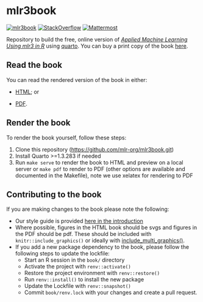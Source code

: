 # mlr3book

[![mlr3book](https://github.com/mlr-org/mlr3book/workflows/mlr3book/badge.svg)](https://github.com/mlr-org/mlr3book/actions?query=workflow%3Amlr3book)
[![StackOverflow](https://img.shields.io/badge/stackoverflow-mlr3-orange.svg)](https://stackoverflow.com/questions/tagged/mlr3)
[![Mattermost](https://img.shields.io/badge/chat-mattermost-orange.svg)](https://lmmisld-lmu-stats-slds.srv.mwn.de/mlr_invite/)

Repository to build the free, online version of *[Applied Machine Learning Using mlr3 in R](https://mlr3book.mlr-org.com)* using [quarto](https://quarto.org).
You can buy a print copy of the book [here](https://www.routledge.com/Applied-Machine-Learning-Using-mlr3-in-R/Bischl-Sonabend-Kotthoff-Lang/p/book/9781032507545).


## Read the book

You can read the rendered version of the book in either:

- [HTML](https://mlr3book.mlr-org.com); or

- [PDF](https://mlr3book.mlr-org.com/Applied-Machine-Learning-Using-mlr3-in-R.pdf).

## Render the book

To render the book yourself, follow these steps:

1. Clone this repository (https://github.com/mlr-org/mlr3book.git)
2. Install Quarto >=1.3.283 if needed
3. Run `make serve` to render the book to HTML and preview on a local server or `make pdf` to render to PDF (other options are available and documented in the Makefile), note we use xelatex for rendering to PDF

## Contributing to the book

If you are making changes to the book please note the following:

* Our style guide is provided [here in the introduction](https://mlr3book.mlr-org.com/chapters/chapter1/introduction_and_overview.html#styleguide)
* Where possible, figures in the HTML book should be svgs and figures in the PDF should be pdf. These should be included with `knitr::include_graphics()` or ideally with [include_multi_graphics()](https://github.com/mlr-org/mlr3book/blob/main/book/common/_utils.qmd).
* If you add a new package dependency to the book, please follow the following steps to update the lockfile:
  * Start an R session in the `book/` directory
  * Activate the project with `renv::activate()`
  * Restore the project environment with `renv::restore()`
  * Run `renv::install()` to install the new package
  * Update the Lockfile with `renv::snapshot()`
  * Commit `book/renv.lock` with your changes and create a pull request.
